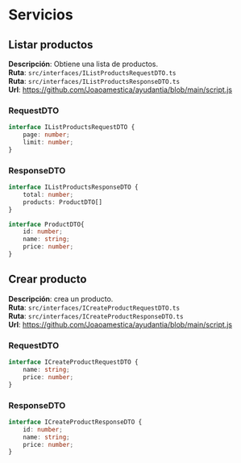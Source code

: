 # Servicios

## Listar productos

__Descripción__: Obtiene una lista de productos. <br>
__Ruta__: `src/interfaces/IListProductsRequestDTO.ts` <br>
__Ruta__: `src/interfaces/IListProductsResponseDTO.ts` <br>
__Url__: https://github.com/Joaoamestica/ayudantia/blob/main/script.js <br>

### RequestDTO

```typescript
interface IListProductsRequestDTO {
    page: number;
    limit: number;
}
```

### ResponseDTO

```typescript
interface IListProductsResponseDTO {
    total: number;
    products: ProductDTO[]
}

interface ProductDTO{
    id: number;
    name: string;
    price: number;
}
```









## Crear producto

__Descripción__: crea un producto. <br>
__Ruta__: `src/interfaces/ICreateProductRequestDTO.ts` <br>
__Ruta__: `src/interfaces/ICreateProductResponseDTO.ts` <br>
__Url__: https://github.com/Joaoamestica/ayudantia/blob/main/script.js <br>

### RequestDTO

```typescript
interface ICreateProductRequestDTO {
    name: string;
    price: number;
}
```

### ResponseDTO

```typescript
interface ICreateProductResponseDTO {
    id: number;
    name: string;
    price: number;
}
```